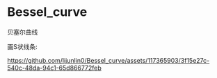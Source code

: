 # Bessel_curve
贝塞尔曲线

画S状线条:

https://github.com/lijunlin0/Bessel_curve/assets/117365903/3f15e27c-540c-48da-94c1-65d866772feb